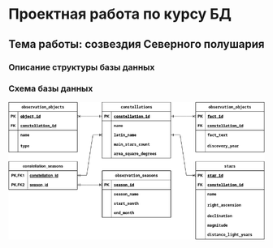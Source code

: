 # Проектная работа по курсу БД
## Тема работы: созвездия Северного полушария
### Описание структуры базы данных
### Схема базы данных
![erd](./pic/erd.png)
